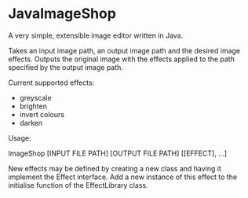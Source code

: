 # JavaImageShop
A very simple, extensible image editor written in Java.

Takes an input image path, an output image path and the desired image effects. Outputs the original image with the effects applied to the path specified by the output image path.

Current supported effects:
- greyscale
- brighten
- invert colours
- darken

Usage:

ImageShop [INPUT FILE PATH] [OUTPUT FILE PATH] [[EFFECT], ...]

New effects may be defined by creating a new class and having it implement the Effect interface. Add a new instance of this effect to the initialise function of the EffectLibrary class.
